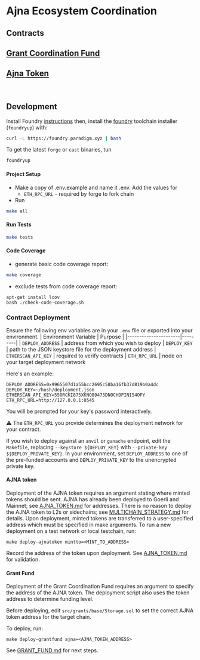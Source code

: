 # Ajna Ecosystem Coordination

## **Contracts**

## [Grant Coordination Fund](./src/grants/GRANT_FUND.md)

## [Ajna Token](./src/token/AJNA_TOKEN.md)


<br>

## **Development**

Install Foundry [instructions](https://github.com/gakonst/foundry/blob/master/README.md#installation)  then, install the [foundry](https://github.com/gakonst/foundry) toolchain installer (`foundryup`) with:

```bash
curl -L https://foundry.paradigm.xyz | bash
```

To get the latest `forge` or `cast` binaries, tun

```bash
foundryup
```

#### Project Setup
- Make a copy of .env.example and name it .env. Add the values for
  - `ETH_RPC_URL` - required by forge to fork chain
- Run
```bash
make all
```

#### Run Tests

```bash
make tests
```

#### Code Coverage
- generate basic code coverage report:
```bash
make coverage
```
- exclude tests from code coverage report:
```
apt-get install lcov
bash ./check-code-coverage.sh
```

### Contract Deployment
Ensure the following env variables are in your `.env` file or exported into your environment.
| Environment Variable | Purpose |
|----------------------|---------|
| `DEPLOY_ADDRESS`     | address from which you wish to deploy
| `DEPLOY_KEY`         | path to the JSON keystore file for the deployment address
| `ETHERSCAN_API_KEY`  | required to verify contracts
| `ETH_RPC_URL`        | node on your target deployment network


Here's an example:
```
DEPLOY_ADDRESS=0x9965507d1a55bcc2695c58ba16fb37d819b0a4dc
DEPLOY_KEY=~/hush/deployment.json
ETHERSCAN_API_KEY=55ORCKI875XKNO89475DNOCHDPINI54OFY
ETH_RPC_URL=http://127.0.0.1:8545
```

You will be prompted for your key's password interactively.

⚠ The `ETH_RPC_URL` you provide determines the deployment network for your contract.

If you wish to deploy against an `anvil` or `ganache` endpoint, edit the `Makefile`, replacing `--keystore ${DEPLOY_KEY}` with `--private-key ${DEPLOY_PRIVATE_KEY}`.  In your environment, set `DEPLOY_ADDRESS` to one of the pre-funded accounts and `DEPLOY_PRIVATE_KEY` to the unencrypted private key.


#### AJNA token
Deployment of the AJNA token requires an argument stating where minted tokens should be sent.  AJNA has already been deployed to Goerli and Mainnet; see [AJNA_TOKEN.md](src/token/AJNA_TOKEN.md#ajna-token) for addresses.  There is no reason to deploy the AJNA token to L2s or sidechains; see [MULTICHAIN_STRATEGY.md](MULTICHAIN_STRATEGY.md) for details.  Upon deployment, minted tokens are transferred to a user-specified address which must be specified in make arguments.  To run a new deployment on a test network or local testchain, run:
```
make deploy-ajnatoken mintto=<MINT_TO_ADDRESS>
```
Record the address of the token upon deployment.  See [AJNA_TOKEN.md](src/token/AJNA_TOKEN.md#deployment) for validation.

#### Grant Fund
Deployment of the Grant Coordination Fund requires an argument to specify the address of the AJNA token. The deployment script also uses the token address to determine funding level.

Before deploying, edit `src/grants/base/Storage.sol` to set the correct AJNA token address for the target chain.

To deploy, run:
```
make deploy-grantfund ajna=<AJNA_TOKEN_ADDRESS>
```

See [GRANT_FUND.md](src/grants/GRANT_FUND.md#deployment) for next steps.
